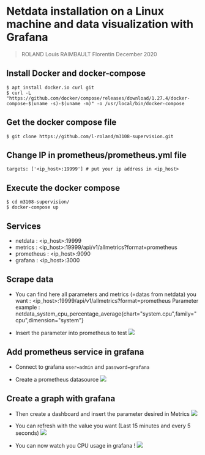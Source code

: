 # Netdata installation on a Linux machine and data visualization with Grafana

> ROLAND Louis
> RAIMBAULT Florentin
> December 2020

## Install Docker and docker-compose

```
$ apt install docker.io curl git
$ curl -L "https://github.com/docker/compose/releases/download/1.27.4/docker-compose-$(uname -s)-$(uname -m)" -o /usr/local/bin/docker-compose
```

## Get the docker compose file

```
$ git clone https://github.com/l-roland/m3108-supervision.git
```

## Change IP in prometheus/prometheus.yml file

```targets: ['<ip_host>:19999'] # put your ip address in <ip_host>```

## Execute the docker compose

```
$ cd m3108-supervision/
$ docker-compose up
```

## Services

- netdata : <ip_host>:19999
- metrics : <ip_host>:19999/api/v1/allmetrics?format=prometheus
- prometheus : <ip_host>:9090
- grafana : <ip_host>:3000

## Scrape data

- You can find here all parameters and metrics (=datas from netdata) you want : <ip_host>:19999/api/v1/allmetrics?format=prometheus
Parameter example : netdata_system_cpu_percentage_average{chart="system.cpu",family="cpu",dimension="system"}

- Insert the parameter into prometheus to test
![](https://i.imgur.com/bsBU0d4.png)

## Add prometheus service in grafana

- Connect to grafana
```user=admin``` and ```password=grafana```

- Create a prometheus datasource
![](https://i.imgur.com/MSlxMPr.png)

## Create a graph with grafana

- Then create a dashboard and insert the parameter desired in Metrics
![](https://i.imgur.com/BX4NUVI.png)

- You can refresh with the value you want (Last 15 minutes and every 5 seconds)
![](https://i.imgur.com/FZo3uRQ.png)

- You can now watch you CPU usage in grafana !
![](https://i.imgur.com/UwN5vet.png)
